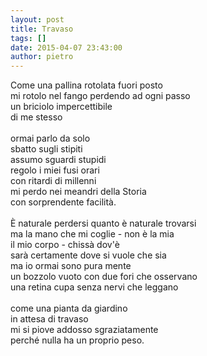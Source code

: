 ```yaml
---
layout: post
title: Travaso
tags: []
date: 2015-04-07 23:43:00
author: pietro
---
```

Come una pallina rotolata fuori posto<br/>mi rotolo nel fango perdendo ad ogni passo<br/>un briciolo impercettibile<br/>di me stesso<br/><br/>ormai parlo da solo<br/>sbatto sugli stipiti<br/>assumo sguardi stupidi<br/>regolo i miei fusi orari<br/>con ritardi di millenni<br/>mi perdo nei meandri della Storia<br/>con sorprendente facilità.<br/><br/>È naturale perdersi quanto è naturale trovarsi<br/>ma la mano che mi coglie - non è la mia<br/>il mio corpo - chissà dov'è<br/>sarà certamente dove si vuole che sia<br/>ma io ormai sono pura mente<br/>un bozzolo vuoto con due fori che osservano<br/>una retina cupa senza nervi che leggano<br/><br/>come una pianta da giardino<br/>in attesa di travaso<br/>mi si piove addosso sgraziatamente<br/>perché nulla ha un proprio peso.
